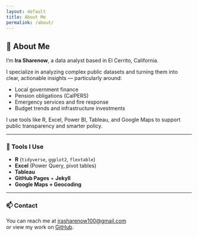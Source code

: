 ```yaml
---
layout: default
title: About Me
permalink: /about/
---
```



## 👋 About Me

I’m **Ira Sharenow**, a data analyst based in El Cerrito, California.

I specialize in analyzing complex public datasets and turning them into clear, actionable insights — particularly around:

- Local government finance
- Pension obligations (CalPERS)
- Emergency services and fire response
- Budget trends and infrastructure investments

I use tools like R, Excel, Power BI, Tableau, and Google Maps to support public transparency and smarter policy.

---

### 🧰 Tools I Use

- **R** (`tidyverse`, `ggplot2`, `flextable`)
- **Excel** (Power Query, pivot tables)
- **Tableau**
- **GitHub Pages** + **Jekyll**
- **Google Maps + Geocoding**

---

### 📫 Contact

You can reach me at [irasharenow100@gmail.com](mailto:irasharenow100@gmail.com)  
or view my work on [GitHub](https://github.com/IraSharenow100).

